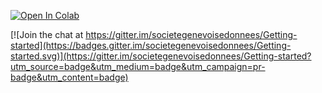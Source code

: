 [![Open In Colab](https://colab.research.google.com/assets/colab-badge.svg)](https://colab.research.google.com/github/SocieteGenevoiseDonnees/IntroToPython-3)

[![Join the chat at https://gitter.im/societegenevoisedonnees/Getting-started](https://badges.gitter.im/societegenevoisedonnees/Getting-started.svg)](https://gitter.im/societegenevoisedonnees/Getting-started?utm_source=badge&utm_medium=badge&utm_campaign=pr-badge&utm_content=badge)
